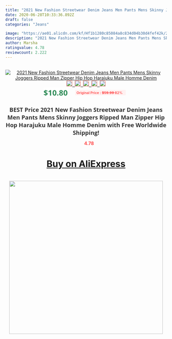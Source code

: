 ```yaml
---
title: "2021 New Fashion Streetwear Denim Jeans Men Pants Mens Skinny Joggers Ripped Man Zipper Hip Hop Harajuku Male  Homme Denim"
date: 2020-06-28T10:33:36.892Z
draft: false
categories: "Jeans"

image: "https://ae01.alicdn.com/kf/Hf1b1280c85084a8c834d04b30d4fef42k/2021-New-Fashion-Streetwear-Denim-Jeans-Men-Pants-Mens-Skinny-Joggers-Ripped-Man-Zipper-Hip-Hop.jpg"
description: "2021 New Fashion Streetwear Denim Jeans Men Pants Mens Skinny Joggers Ripped Man Zipper Hip Hop Harajuku Male  Homme Denim"
author: Marsha
ratingvalue: 4.78
reviewcount: 2.222
---
```

<br>
<div style="text-align: center;">
<a href="https://s.click.aliexpress.com/e/_9zRXQN" target="_blank" rel="nofollow noopener noreferrer"><img alt="2021 New Fashion Streetwear Denim Jeans Men Pants Mens Skinny Joggers Ripped Man Zipper Hip Hop Harajuku Male  Homme Denim" class="magnifier-image" src="https://ae01.alicdn.com/kf/Hf1b1280c85084a8c834d04b30d4fef42k/2021-New-Fashion-Streetwear-Denim-Jeans-Men-Pants-Mens-Skinny-Joggers-Ripped-Man-Zipper-Hip-Hop.jpg_640x640.jpg">
<br>
<img style="border:1px solid salmon" src="https://ae01.alicdn.com/kf/Hf1b1280c85084a8c834d04b30d4fef42k/2021-New-Fashion-Streetwear-Denim-Jeans-Men-Pants-Mens-Skinny-Joggers-Ripped-Man-Zipper-Hip-Hop.jpg_120x120.jpg">&nbsp;&nbsp;<img style="border:1px solid salmon" src="https://ae01.alicdn.com/kf/H6bc915bbd42d42b4ab0f677ab1728f716/2021-New-Fashion-Streetwear-Denim-Jeans-Men-Pants-Mens-Skinny-Joggers-Ripped-Man-Zipper-Hip-Hop.jpg_120x120.jpg">&nbsp;&nbsp;<img style="border:1px solid salmon" src="https://ae01.alicdn.com/kf/H9ec6246b4dd64a128854d4d8b5cd893dw/2021-New-Fashion-Streetwear-Denim-Jeans-Men-Pants-Mens-Skinny-Joggers-Ripped-Man-Zipper-Hip-Hop.jpg_120x120.jpg">&nbsp;&nbsp;<img style="border:1px solid salmon" src="https://ae01.alicdn.com/kf/H043fd01312d140f38e45fbb8f944cb65I/2021-New-Fashion-Streetwear-Denim-Jeans-Men-Pants-Mens-Skinny-Joggers-Ripped-Man-Zipper-Hip-Hop.jpg_120x120.jpg">&nbsp;&nbsp;<img style="border:1px solid salmon" src="https://ae01.alicdn.com/kf/H33dcd2c08fb048b3b59700b8910d9775s/2021-New-Fashion-Streetwear-Denim-Jeans-Men-Pants-Mens-Skinny-Joggers-Ripped-Man-Zipper-Hip-Hop.jpg_120x120.jpg"></a></div><br0>
<div style="text-align: center;"><span style="background-color: white; border: 0px; box-sizing: border-box; color: seagreen; display: inline-block; font-family: &quot;open sans&quot; , &quot;arial&quot; , &quot;helvetica&quot; , sans-serif , &quot;heiti&quot;; font-size: 24px; font-stretch: inherit; font-weight: 700; line-height: inherit; margin: 0px 10px 0px 0px; padding: 0px; vertical-align: middle;">$10.80 </span>
<span style="background: rgb(255 , 241 , 241); border-radius: 3px; border: 0px; box-sizing: border-box; color: #ff4747; display: inline-block; font-family: inherit; font-size: 12px; font-stretch: inherit; font-style: inherit; font-variant: inherit; font-weight: 600; line-height: inherit; margin: 0px; padding: 2px 5px; transform: scale(0.9); vertical-align: middle;">Original Price : <b style="text-decoration: line-through;">$59.99 </b> 82%&nbsp;&nbsp;</span></div>
<h1 style="color: #333333; display: inline-block; font-family: &quot;open sans&quot; , &quot;arial&quot; , &quot;helvetica&quot; , sans-serif , &quot;heiti&quot;; font-size: 18px; font-stretch: inherit; font-weight: 700; text-align: center;">BEST Price 2021 New Fashion Streetwear Denim Jeans Men Pants Mens Skinny Joggers Ripped Man Zipper Hip Hop Harajuku Male  Homme Denim with Free Worldwide Shipping!</h1>
<div style="color: #ff4747; text-align: center;">
<img src="https://4.bp.blogspot.com/-M0ZcTcb-5uY/XleCXlxnR4I/AAAAAAAAAEc/OrjgMkXV1oMQFaCRZj5HQwOCBcu3w1FegCPcBGAYYCw/s1600/star.png" style="height: 15px;">&nbsp;<b>4.78</b></div>
<div class="button_cont" align="center"><a class="buynow_a" href="https://s.click.aliexpress.com/e/_9zRXQN" target="_blank" rel="nofollow noopener noreferrer"><H1>Buy on AliExpress</H1></a></div><br>
<div class="separator" style="clear: both; text-align: center;">
<img src="https://lh3.googleusercontent.com/-pTy5HemUv9M/XlePHvY0dAI/AAAAAAAAAE4/0nX5iRUoIWY8eMW9Dpxeirr157OZliDIgCLcBGAsYHQ/s1600/badge.gif" width="480">
</div>
